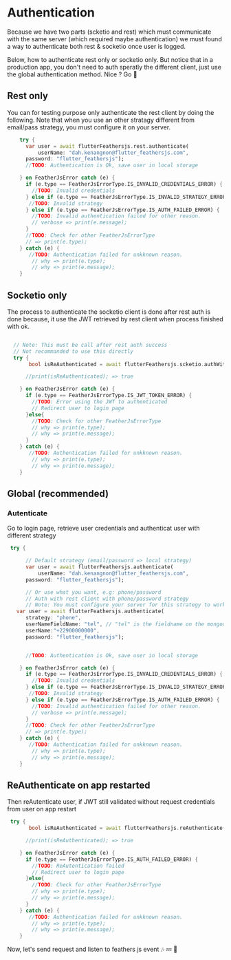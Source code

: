 # Authentication

Because we have two parts (scketio and rest) which must communicate
with the same server (which required maybe authentication) we must found a way to authenticate
both rest & socketio once user is logged.

Below, how to authenticate rest only or socketio only. But notice that in a production app,
you don't need to auth speratly the different client, just use the global authentication method.
Nice ? Go :rocket:

## Rest only

You can for testing purpose only authenticate the rest client by doing the following.
Note that when you use an other stratagy different from email/pass strategy, you must configure it on your server.

```dart
    try {
      var user = await flutterFeathersjs.rest.authenticate(
          userName: "dah.kenangnon@flutter_feathersjs.com",
      password: "flutter_feathersjs");
      //TODO: Authentication is Ok, save user in local storage

    } on FeatherJsError catch (e) {
      if (e.type == FeatherJsErrorType.IS_INVALID_CREDENTIALS_ERROR) {
        //TODO: Invalid credentials
      } else if (e.type == FeatherJsErrorType.IS_INVALID_STRATEGY_ERROR) {
       //TODO: Invalid strategy
      } else if (e.type == FeatherJsErrorType.IS_AUTH_FAILED_ERROR) {
        //TODO: Invalid authentication failed for other reason.
        // verbose => print(e.message);
      }
      //TODO: Check for other FeatherJsErrorType
      // => print(e.type);
    } catch (e) {
       //TODO: Authentication failed for unkknown reason.
        // why => print(e.type);
        // why => print(e.message);
    }

```

## Socketio only

The process to authenticate the socketio client is done after rest auth is done because,
it use the JWT retrieved by rest client when process finished with ok.

```dart

  // Note: This must be call after rest auth success
  // Not recommanded to use this directly
  try {
       bool isReAuthenticated = await flutterFeathersjs.scketio.authWithJWT();

      //print(isReAuthenticated); => true

    } on FeatherJsError catch (e) {
      if (e.type == FeatherJsErrorType.IS_JWT_TOKEN_ERROR) {
        //TODO: Error using the JWT to authenticated
        // Redirect user to login page
      }else{
        //TODO: Check for other FeatherJsErrorType
        // why => print(e.type);
        // why => print(e.message);
      }
    } catch (e) {
       //TODO: Authentication failed for unkknown reason.
        // why => print(e.type);
        // why => print(e.message);
    }

```

## Global  (recommended)

### Autenticate

Go to login page, retrieve user credentials and authenticat user
with different strategy

```dart
 try {

      // Default strategy (email/password => local strategy)
      var user = await flutterFeathersjs.authenticate(
          userName: "dah.kenangnon@flutter_feathersjs.com",
      password: "flutter_feathersjs");

      // Or use what you want, e.g: phone/password
      // Auth with rest client with phone/password strategy
      // Note: You must configure your server for this strategy to work
   var user = await flutterFeathersjs.authenticate(
      strategy: "phone",
      userNameFieldName: "tel", // "tel" is the fieldname on the mongoose|? model
      userName:"+22900000000",
      password: "flutter_feathersjs");


      //TODO: Authentication is Ok, save user in local storage

    } on FeatherJsError catch (e) {
      if (e.type == FeatherJsErrorType.IS_INVALID_CREDENTIALS_ERROR) {
        //TODO: Invalid credentials
      } else if (e.type == FeatherJsErrorType.IS_INVALID_STRATEGY_ERROR) {
       //TODO: Invalid strategy
      } else if (e.type == FeatherJsErrorType.IS_AUTH_FAILED_ERROR) {
        //TODO: Invalid authentication failed for other reason.
        // verbose => print(e.message);
      }
      //TODO: Check for other FeatherJsErrorType
      // => print(e.type);
    } catch (e) {
       //TODO: Authentication failed for unkknown reason.
        // why => print(e.type);
        // why => print(e.message);
    }
```

## ReAuthenticate on app restarted

Then reAutenticate user, if JWT still validated without request credentials from user on app restart

```dart
 try {
       bool isReAuthenticated = await flutterFeathersjs.reAuthenticate();

      //print(isReAuthenticated); => true

    } on FeatherJsError catch (e) {
      if (e.type == FeatherJsErrorType.IS_AUTH_FAILED_ERROR) {
        //TODO: ReAutentication failed
        // Redirect user to login page
      }else{
        //TODO: Check for other FeatherJsErrorType
        // why => print(e.type);
        // why => print(e.message);
      }
    } catch (e) {
       //TODO: Authentication failed for unkknown reason.
        // why => print(e.type);
        // why => print(e.message);
    }
```






Now, let's send request and listen to feathers js event :notes: :zzz: :car: